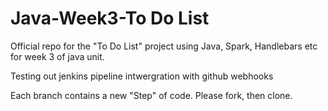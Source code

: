 # Java-Week3-To Do List
Official repo for the "To Do List" project using Java, Spark, Handlebars etc for week 3 of java unit.

Testing out jenkins pipeline intwergration with github webhooks

Each branch contains a new "Step" of code. Please fork, then clone.
